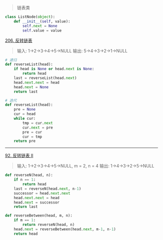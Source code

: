 > 链表类
```python
class ListNode(object):
    def __init__(self, value):
        self.next = None
        self.value = value
```
[206. 反转链表](https://leetcode-cn.com/problems/reverse-linked-list/)
> 输入: 1->2->3->4->5->NULL
  输出: 5->4->3->2->1->NULL
```python
# 递归
def reverseList(head):
    if head is None or head.next is None:
        return head
    last = reverseList(head.next)
    head.next.next = head
    head.next = None
    return last
```
```python
# 迭代
def reverseList(head):
    pre = None
    cur = head
    while cur:
        tmp = cur.next
        cur.next = pre
        pre = cur
        cur = tmp
    return pre
```
***
[92. 反转链表 II](https://leetcode-cn.com/problems/reverse-linked-list-ii/)
> 输入: 1->2->3->4->5->NULL, m = 2, n = 4
  输出: 1->4->3->2->5->NULL
```python
def reverseN(head, n):
    if n == 1:
        return head
    last = reverseN(head.next, n-1)
    successor = head.next.next
    head.next.next = head
    head.next = successor
    return last

def reverseBetween(head, m, n):
    if m == 1:
        return reverseN(head, n)
    head.next = reverseBetween(head.next, m-1, n-1)
    return head
```

